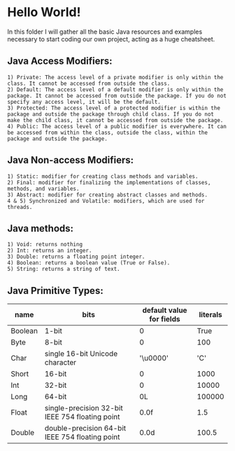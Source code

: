 # Hello World!

In this folder I will gather all the basic Java resources and examples necessary to start coding our own project, acting as a huge cheatsheet. 

## Java Access Modifiers:
    1) Private: The access level of a private modifier is only within the class. It cannot be accessed from outside the class.
    2) Default: The access level of a default modifier is only within the package. It cannot be accessed from outside the package. If you do not specify any access level, it will be the default.
    3) Protected: The access level of a protected modifier is within the package and outside the package through child class. If you do not make the child class, it cannot be accessed from outside the package.
    4) Public: The access level of a public modifier is everywhere. It can be accessed from within the class, outside the class, within the package and outside the package.

## Java Non-access Modifiers:
    1) Static: modifier for creating class methods and variables.
    2) Final: modifier for finalizing the implementations of classes, methods, and variables.
    3) Abstract: modifier for creating abstract classes and methods.
    4 & 5) Synchronized and Volatile: modifiers, which are used for threads.

## Java methods:
    1) Void: returns nothing
    2) Int: returns an integer.
    3) Double: returns a floating point integer.
    4) Boolean: returns a boolean value (True or False).
    5) String: returns a string of text.

## Java Primitive Types:
| name                     | bits                     | default value for fields |          literals        |  
|--------------------------|--------------------------|--------------------------|--------------------------|
|   Boolean | 1-bit | 0 | True |
|   Byte | 8-bit | 0 | 100 |
| Char | single 16-bit Unicode character | '\u0000' | 'C' |
| Short | 16-bit | 0 | 1000 |
| Int | 32-bit | 0 | 10000 |
| Long | 64-bit | 0L | 100000 |
| Float | single-precision 32-bit IEEE 754 floating point | 0.0f | 1.5 |
| Double | double-precision 64-bit IEEE 754 floating point | 0.0d | 100.5 |


